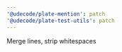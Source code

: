 ```yaml
---
'@udecode/plate-mention': patch
'@udecode/plate-test-utils': patch
---
```


Merge lines, strip whitespaces
